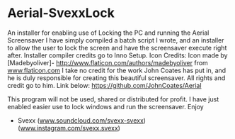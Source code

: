 # Aerial-SvexxLock
An installer for enabling use of Locking the PC and running the Aerial Screensaver
I have simply compiled a batch script I wrote, and an installer to allow the user to lock the screen and have the screensaver execute right after.
Installer compiler credits go to Inno Setup.
Icon Credits: Icon made by [Madebyoliver]- http://www.flaticon.com/authors/madebyoliver from www.flaticon.com 
I take no credit for the work John Coates has put in, and he is duly responsible for creating this beautiful screensaver.
All rights and credit go to him. Link below:
https://github.com/JohnCoates/Aerial

This program will not be used, shared or distributed for profit. I have just enabled easier use to lock windows and run the screensaver. 
Enjoy

- Svexx
(www.soundcloud.com/svexx-svexx)
(www.instagram.com/svexx.svexx)
